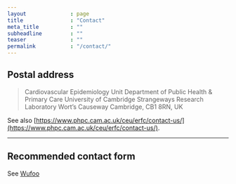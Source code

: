 ```yaml
---
layout              : page
title               : "Contact"
meta_title          : ""
subheadline         : ""
teaser              : ""
permalink           : "/contact/"
---
```


## Postal address

> Cardiovascular Epidemiology Unit
> Department of Public Health & Primary Care
> University of Cambridge
> Strangeways Research Laboratory
> Wort’s Causeway
> Cambridge, CB1 8RN, UK

See also [https://www.phpc.cam.ac.uk/ceu/erfc/contact-us/](https://www.phpc.cam.ac.uk/ceu/erfc/contact-us/).

---

## Recommended contact form

See [Wufoo](http://www.wufoo.com/)
